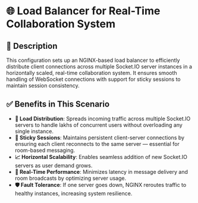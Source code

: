 # 🌐 Load Balancer for Real-Time Collaboration System

## 📄 Description

This configuration sets up an NGINX-based load balancer to efficiently distribute client connections across multiple Socket.IO server instances in a horizontally scaled, real-time collaboration system. It ensures smooth handling of WebSocket connections with support for sticky sessions to maintain session consistency.

## ✅ Benefits in This Scenario

- **🔁 Load Distribution**: Spreads incoming traffic across multiple Socket.IO servers to handle lakhs of concurrent users without overloading any single instance.
- **🧲 Sticky Sessions**: Maintains persistent client-server connections by ensuring each client reconnects to the same server — essential for room-based messaging.
- **📈 Horizontal Scalability**: Enables seamless addition of new Socket.IO servers as user demand grows.
- **📡 Real-Time Performance**: Minimizes latency in message delivery and room broadcasts by optimizing server usage.
- **🛡 Fault Tolerance**: If one server goes down, NGINX reroutes traffic to healthy instances, increasing system resilience.
